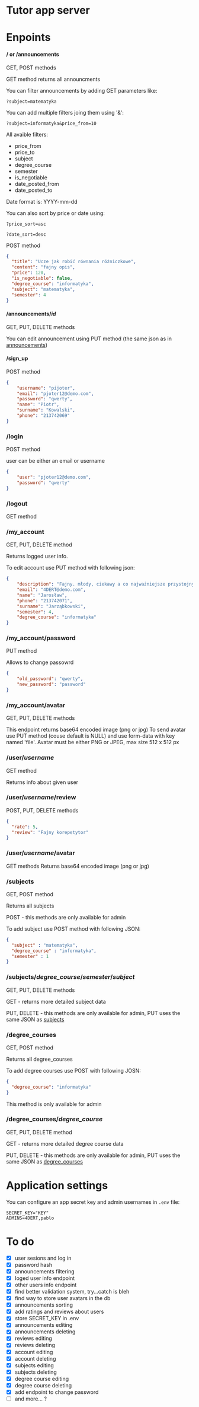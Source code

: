 # Tutor app server

# Enpoints
#### / or /announcements
GET, POST methods

GET method returns all announcments

You can filter announcements by adding GET parameters like:
```
?subject=matematyka
```
You can add multiple filters joing them using '&':
```
?subject=informatyka&price_from=10
```

All avaible filters:
 - price_from
 - price_to
 - subject
 - degree_course
 - semester
 - is_negotiable
 - date_posted_from
 - date_posted_to

Date format is: YYYY-mm-dd

You can also sort by price or date using:
```
?price_sort=asc
```
```
?date_sort=desc
```

POST method
```json
{
  "title": "Ucze jak robić równania różniczkowe",
  "content": "fajny opis",
  "price": 120,
  "is_negotiable": false,
  "degree_course": "informatyka",
  "subject": "matematyka",
  "semester": 4
}
```

#### /announcements/*id*
GET, PUT, DELETE methods

You can edit announcement using PUT method (the same json as in [announcements](#or-announcements))

#### /sign_up
POST method
```json
{
    "username": "pijoter",
    "email": "pjoter12@demo.com",
    "password": "qwerty",
    "name": "Piotr",
    "surname": "Kowalski",
    "phone": "213742069"
}
```

### /login
POST method

user can be either an email or username
```json
{
    "user": "pjoter12@demo.com",
    "password": "qwerty"
}
```

### /logout
GET method

### /my_account  
GET, PUT, DELETE method

Returns logged user info.

To edit account use PUT method with following json:
```json
{
    "description": "Fajny. młody, ciekawy a co najważniejsze przystojny chłopak",
    "email": "4DERT@demo.com",
    "name": "Jarosław",
    "phone": "213742071",
    "surname": "Jarząbkowski",
    "semester": 4,
    "degree_course": "informatyka"
}
```

### /my_account/password
PUT method

Allows to change passowrd
```json
{
    "old_password": "qwerty",
    "new_password": "password"
}
```

### /my_account/avatar
GET, PUT, DELETE methods

This endpoint returns base64 encoded image (png or jpg)
To send avatar use PUT method (couse default is NULL) and use form-data with key named 'file'.
Avatar must be either PNG or JPEG, max size 512 x 512 px

### /user/*username*
GET method

Returns info about given user


### /user/*username*/review
POST, PUT, DELETE methods
```json
{
  "rate": 5,
  "review": "Fajny korepetytor"
}
```

### /user/*username*/avatar
GET methods
Returns base64 encoded image (png or jpg)

### /subjects
GET, POST method

Returns all subjects

POST - this methods are only available for admin

To add subject use POST method with following JSON:
```json
{
  "subject" : "matematyka",
  "degree_course" : "informatyka",
  "semester" : 1
}
```

### /subjects/*degree_course*/*semester*/*subject*
GET, PUT, DELETE methods

GET - returns more detailed subject data

PUT, DELETE - this methods are only available for admin, PUT uses the same JSON as [subjects](#subjects)

### /degree_courses
GET, POST method

Returns all degree_courses

To add degree courses use POST with following JOSN:
```json
{
  "degree_course": "informatyka"
}
```
This method is only available for admin

### /degree_courses/*degree_course*
GET, PUT, DELETE method

GET - returns more detailed degree course data

PUT, DELETE - this methods are only available for admin, PUT uses the same JSON as [degree_courses](#degree_courses)

# Application settings
You can configure an app secret key and admin usernames in `.env` file:
```.env
SECRET_KEY="KEY"
ADMINS=4DERT,pablo
```

# To do
 - [x] user sesions and log in
 - [x] password hash
 - [x] announcements filtering
 - [x] loged user info endpoint
 - [x] other users info endpoint
 - [x] find better validation system, try...catch is bleh
 - [x] find way to store user avatars in the db
 - [x] announcements sorting
 - [x] add ratings and reviews about users
 - [x] store SECRET_KEY in .env
 - [x] announcements editing
 - [x] announcements deleting
 - [x] reviews editing
 - [x] reviews deleting
 - [x] account editing
 - [x] account deleting
 - [x] subjects editing
 - [x] subjects deleting
 - [x] degree course editing
 - [x] degree course deleting
 - [x] add endpoint to change password
 - [ ] and more... ?
